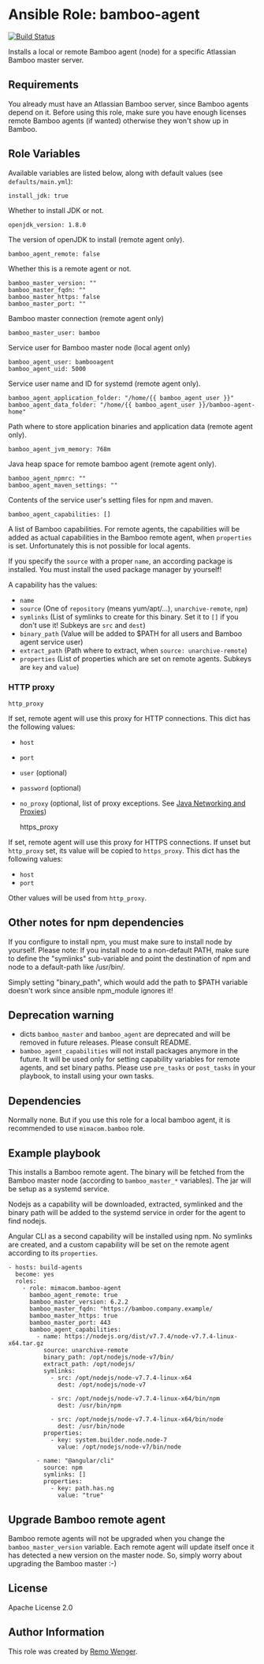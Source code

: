 # Ansible Role: bamboo-agent

[![Build Status](https://img.shields.io/travis/mimacom/ansible-role-bamboo-agent.svg)](https://travis-ci.org/mimacom/ansible-role-bamboo-agent)

Installs a local or remote Bamboo agent (node) for a specific Atlassian Bamboo
master server.

## Requirements

You already must have an Atlassian Bamboo server, since Bamboo agents depend on
it. Before using this role, make sure you have enough licenses remote Bamboo
agents (if wanted) otherwise they won't show up in Bamboo.

## Role Variables

Available variables are listed below, along with default values (see
`defaults/main.yml`):

    install_jdk: true

Whether to install JDK or not.

    openjdk_version: 1.8.0

The version of openJDK to install (remote agent only).

    bamboo_agent_remote: false

Whether this is a remote agent or not.

    bamboo_master_version: ""
    bamboo_master_fqdn: ""
    bamboo_master_https: false
    bamboo_master_port: ""

Bamboo master connection (remote agent only)

    bamboo_master_user: bamboo

Service user for Bamboo master node (local agent only)

    bamboo_agent_user: bambooagent
    bamboo_agent_uid: 5000

Service user name and ID for systemd (remote agent only).

    bamboo_agent_application_folder: "/home/{{ bamboo_agent_user }}"
    bamboo_agent_data_folder: "/home/{{ bamboo_agent_user }}/bamboo-agent-home"

Path where to store application binaries and application data (remote agent
only).

    bamboo_agent_jvm_memory: 768m

Java heap space for remote bamboo agent (remote agent only).

    bamboo_agent_npmrc: ""
    bamboo_agent_maven_settings: ""

Contents of the service user's setting files for npm and maven.

    bamboo_agent_capabilities: []

A list of Bamboo capabilities. For remote agents, the capabilities will be added
as actual capabilities in the Bamboo remote agent, when `properties` is set.
Unfortunately this is not possible for local agents.

If you specify the `source` with a proper `name`, an according package is
installed. You must install the used package manager by yourself!

A capability has the values:

  - `name`
  - `source` (One of `repository` (means yum/apt/...), `unarchive-remote`, `npm`)
  - `symlinks` (List of symlinks to create for this binary. Set it to `[]` if
    you don't use it!  Subkeys are `src` and `dest`)
  - `binary_path` (Value will be added to $PATH for all users and Bamboo agent
    service user)
  - `extract_path` (Path where to extract, when `source: unarchive-remote`)
  - `properties` (List of properties which are set on remote agents. Subkeys are
    `key` and `value`)

### HTTP proxy

    http_proxy

If set, remote agent will use this proxy for HTTP connections. This dict has the
following values:

  - `host`
  - `port`
  - `user` (optional)
  - `password` (optional)
  - `no_proxy` (optional, list of proxy exceptions. See [Java Networking and Proxies](https://docs.oracle.com/javase/8/docs/technotes/guides/net/proxies.html))



    https_proxy

If set, remote agent will use this proxy for HTTPS connections. If unset but
`http_proxy` set, its value will be copied to `https_proxy`. This dict has the
following values:

  - `host`
  - `port`

Other values will be used from `http_proxy`.

## Other notes for npm dependencies

If you configure to install npm, you must make sure to install node by
yourself. Please note: If you install node to a non-default PATH, make
sure to define the "symlinks" sub-variable and point the destination of
npm and node to a default-path like /usr/bin/.

Simply setting "binary_path", which would add the path to $PATH variable
doesn't work since ansible npm_module ignores it!

## Deprecation warning

  - dicts `bamboo_master` and `bamboo_agent` are deprecated and will be removed
    in future releases. Please consult README.
  - `bamboo_agent_capabilities` will not install packages anymore in the future.
    It will be used only for setting capability variables for remote agents, and
    set binary paths.
    Please use `pre_tasks` or `post_tasks` in your playbook, to install using
    your own tasks.

## Dependencies

Normally none. But if you use this role for a local bamboo agent, it is
recommended to use `mimacom.bamboo` role.

## Example playbook

This installs a Bamboo remote agent. The binary will be fetched from the Bamboo
master node (according to `bamboo_master_*` variables). The jar will be setup as
a systemd service.

Nodejs as a capability will be downloaded, extracted,
symlinked and the binary path will be added to the systemd service in order for
the agent to find nodejs.

Angular CLI as a second capability will be installed using npm. No symlinks are
created, and a custom capability will be set on the remote agent according to its
`properties`.

    - hosts: build-agents
      become: yes
      roles:
        - role: mimacom.bamboo-agent
          bamboo_agent_remote: true
          bamboo_master_version: 6.2.2
          bamboo_master_fqdn: "https://bamboo.company.example/
          bamboo_master_https: true
          bamboo_master_port: 443
          bamboo_agent_capabilities:
            - name: https://nodejs.org/dist/v7.7.4/node-v7.7.4-linux-x64.tar.gz
              source: unarchive-remote
              binary_path: /opt/nodejs/node-v7/bin/
              extract_path: /opt/nodejs/
              symlinks:
                - src: /opt/nodejs/node-v7.7.4-linux-x64
                  dest: /opt/nodejs/node-v7

                - src: /opt/nodejs/node-v7.7.4-linux-x64/bin/npm
                  dest: /usr/bin/npm

                - src: /opt/nodejs/node-v7.7.4-linux-x64/bin/node
                  dest: /usr/bin/node
              properties:
                - key: system.builder.node.node-7
                  value: /opt/nodejs/node-v7/bin/node

            - name: "@angular/cli"
              source: npm
              symlinks: []
              properties:
                - key: path.has.ng
                  value: "true"

## Upgrade Bamboo remote agent

Bamboo remote agents will not be upgraded when you change the
`bamboo_master_version` variable. Each remote agent will update itself once it
has detected a new version on the master node. So, simply worry about
upgrading the Bamboo master :-)

## License

Apache License 2.0

## Author Information

This role was created by [Remo Wenger](http://www.remowenger.ch).
